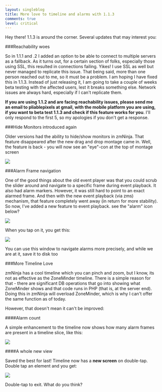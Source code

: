 ```yaml
---
layout: singleblog
title: More love to timeline and alarms with 1.1.3
comments: true
level: critical
---
```

Hey there! 1.1.3 is around the corner. Several updates that may interest you:

###Reachability woes

So in 1.1.1 and .2 I added an option to be able to connect to multiple servers as a fallback. As it turns out, for a certain section of folks, especially those using SSL, this resulted in connections failing. Yikes! I use SSL as well but never managed to replicate this issue. That being said, more than one person reached out to me, so it must be a problem. I am hoping I have fixed this in 1.1.3. Instead of just releasing it, I am going to take a couple of weeks beta testing with the affected users, lest it breaks something else. Network issues are always hard, especially if I can't replicate them. 

**If you are using 1.1.2 and are facing reachability issues, please send me an email to pliablepixels at gmail, with the mobile platform you are using, if you want to beta test 1.1.3 and check if this feature works for you**. I'll only respond to the first 5, so my apologies if you don't get a response.

###Hide Monitors introduced again

Older versions had the ability to hide/show monitors in zmNinja. That feature disappeared after the new drag and drop montage came in. Well, the feature is back - you will now see an "eye"-con at the top of montage screen

<img class="img-responsive" src = "/public/images/mar27_2015_hide.png">

###Alarm Frame navigation

One of the good things about the old event player was that you could scrub the slider around and navigate to a specific frame during event playback. It also had alarm markers. However, it was still hard to point to an exact alarmed frame. And then with the new event playback (via zms) mechanism, that feature completely went away (in return for more stability). So now, I've added a new feature to event playback. see the "alarm" icon below? 

<img class="img-responsive" src = "/public/images/mar27_2015_alarm.png">

When you tap on it, you get this:

<img class="img-responsive" src = "/public/images/mar27_2015_alarmnav.png">

You can use this window to navigate alarms more precisely, and while we are at it, save it to disk too

###More Timeline Love

zmNinja has a cool timeline which you can pinch and zoom, but I know, its not as effective as the ZoneMinder timeline. There is a simple reason for that - there are significant DB operations that go into showing what ZoneMinder shows and that code runs in PHP (that is, at the server end). Doing this in zmNinja will overload ZoneMinder, which is why I can't offer the same function as of today.

However, that doesn't mean it can't be improved:

####Alarm count

A simple enhancement to the timeline now shows how many alarm frames are present in a timeline slice, like this:

<img class="img-responsive" src = "/public/images/mar27_2015_timeline_count.png">

####A whole new view

Saved the best for last!
Timeline now has a **new screen** on double-tap. Double tap an element
and you get:


<img class="img-responsive" src = "/public/images/mar27_2015_timeline.png">

Double-tap to exit. What do you think?

